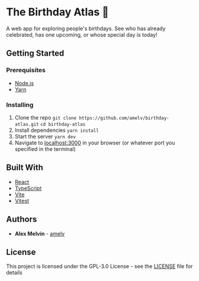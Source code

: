 # The Birthday Atlas 🎉

A web app for exploring people's birthdays. See who has already celebrated, has one upcoming, or whose special day is today!

## Getting Started

### Prerequisites

- [Node.js](https://nodejs.org/en/)
- [Yarn](https://yarnpkg.com/en/)

### Installing

1. Clone the repo
   `git clone https://github.com/amelv/birthday-atlas.git`
   `cd birthday-atlas`
2. Install dependencies
   `yarn install`
3. Start the server
   `yarn dev`
4. Navigate to [localhost:3000](http://localhost:3000) in your browser (or whatever port you specified in the terminal)

## Built With

- [React](https://reactjs.org/)
- [TypeScript](https://www.typescriptlang.org/)
- [Vite](https://vitejs.dev/)
- [Vitest](https://vitest.dev/)

## Authors

- **Alex Melvin** - [amelv](https://github.com/amelv)

## License

This project is licensed under the GPL-3.0 License - see the [LICENSE](LICENSE) file for details
